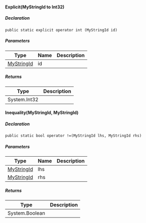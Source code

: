 #### Explicit(MyStringId to Int32)

##### Declaration

```
public static explicit operator int (MyStringId id)
```

##### Parameters

| Type | Name | Description |
| --- | --- | --- |
| [MyStringId](https://keensoftwarehouse.github.io/SpaceEngineersModAPI/api/VRage.Utils.MyStringId.html) | id  |     |

##### Returns

| Type | Description |
| --- | --- |
| System.Int32 |     |

#### Inequality(MyStringId, MyStringId)

##### Declaration

```
public static bool operator !=(MyStringId lhs, MyStringId rhs)
```

##### Parameters

| Type | Name | Description |
| --- | --- | --- |
| [MyStringId](https://keensoftwarehouse.github.io/SpaceEngineersModAPI/api/VRage.Utils.MyStringId.html) | lhs |     |
| [MyStringId](https://keensoftwarehouse.github.io/SpaceEngineersModAPI/api/VRage.Utils.MyStringId.html) | rhs |     |

##### Returns

| Type | Description |
| --- | --- |
| System.Boolean |     |